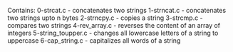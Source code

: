 Contains:
0-strcat.c - concatenates two strings
1-strncat.c - concatenates two strings upto n bytes
2-strncpy.c - copies a string
3-strcmp.c - compares two strings
4-rev_array.c - reverses the content of an array of integers
5-string_toupper.c - changes all lowercase letters of a string to uppercase
6-cap_string.c - capitalizes all words of a string
